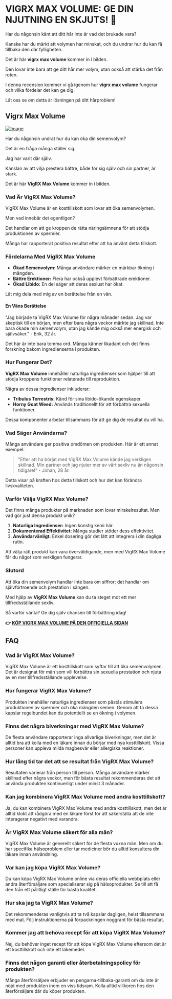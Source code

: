 # VIGRX MAX VOLUME: GE DIN NJUTNING EN SKJUTS! 🚀

Har du någonsin känt att ditt hår inte är vad det brukade vara? 

Kanske har du märkt att volymen har minskat, och du undrar hur du kan få tillbaka den där fylligheten. 

Det är här **vigrx max volume** kommer in i bilden. 

Den lovar inte bara att ge ditt hår mer volym, utan också att stärka det från roten. 

I denna recension kommer vi gå igenom hur **vigrx max volume** fungerar och vilka fördelar det kan ge dig. 

Låt oss se om detta är lösningen på ditt hårproblem!

## Vigrx Max Volume

[![Image](https://www2.sellhealth.com/566/vigrx_max_volume_2_1.jpg)](https://gchaffi.com/rtyg54dO)

Har du någonsin undrat hur du kan öka din semenvolym? 

Det är en fråga många ställer sig. 

Jag har varit där själv. 

Känslan av att vilja prestera bättre, både för sig själv och sin partner, är stark. 

Det är här **VigRX Max Volume** kommer in i bilden.

### Vad Är VigRX Max Volume?

VigRX Max Volume är en kosttillskott som lovar att öka semenvolymen. 

Men vad innebär det egentligen? 

Det handlar om att ge kroppen de rätta näringsämnena för att stödja produktionen av spermier. 

Många har rapporterat positiva resultat efter att ha använt detta tillskott.

### Fördelarna Med VigRX Max Volume

- **Ökad Semenvolym:** Många användare märker en märkbar ökning i mängden.
- **Bättre Erektioner:** Flera har också upplevt förbättrade erektioner.
- **Ökad Libido:** En del säger att deras sexlust har ökat.
  
Låt mig dela med mig av en berättelse från en vän.

#### En Väns Berättelse

"Jag började ta VigRX Max Volume för några månader sedan. Jag var skeptisk till en början, men efter bara några veckor märkte jag skillnad. Inte bara ökade min semenvolym, utan jag kände mig också mer energisk och självsäker." - Erik, 32 år.

Det här är inte bara tomma ord. Många känner likadant och det finns forskning bakom ingredienserna i produkten.

### Hur Fungerar Det?

**VigRX Max Volume** innehåller naturliga ingredienser som hjälper till att stödja kroppens funktioner relaterade till reproduktion.

Några av dessa ingredienser inkluderar:

- **Tribulus Terrestris:** Känd för sina libido-ökande egenskaper.
- **Horny Goat Weed:** Används traditionellt för att förbättra sexuella funktioner.
  
Dessa komponenter arbetar tillsammans för att ge dig de resultat du vill ha.

### Vad Säger Användarna?

Många användare ger positiva omdömen om produkten. Här är ett annat exempel:

> "Efter att ha börjat med VigRX Max Volume kände jag verkligen skillnad. Min partner och jag njuter mer av vårt sexliv nu än någonsin tidigare!" - Johan, 28 år.

Detta visar på kraften hos detta tillskott och hur det kan förändra livskvaliteten.

### Varför Välja VigRX Max Volume?

Det finns många produkter på marknaden som lovar mirakelresultat. Men vad gör just denna produkt unik?  

1. **Naturliga Ingredienser:** Ingen konstig kemi här.
2. **Dokumenterad Effektivitet:** Många studier stöder dess effektivitet.
3. **Användarvänligt:** Enkel dosering gör det lätt att integrera i din dagliga rutin.
  
Att välja rätt produkt kan vara överväldigande, men med VigRX Max Volume får du något som verkligen fungerar.

### Slutord

Att öka din semenvolym handlar inte bara om siffror; det handlar om självförtroende och prestation i sängen.

Med hjälp av **VigRX Max Volume** kan du ta steget mot ett mer tillfredsställande sexliv.

Så varför vänta? Ge dig själv chansen till förbättring idag!



**👉 [KÖP VIGRX MAX VOLUME PÅ DEN OFFICIELLA SIDAN](https://gchaffi.com/rtyg54dO)**

## FAQ

### Vad är VigRX Max Volume?
VigRX Max Volume är ett kosttillskott som syftar till att öka semenvolymen. Det är designat för män som vill förbättra sin sexuella prestation och njuta av en mer tillfredsställande upplevelse.

### Hur fungerar VigRX Max Volume?
Produkten innehåller naturliga ingredienser som påstås stimulera produktionen av spermier och öka mängden semen. Genom att ta dessa kapslar regelbundet kan du potentiellt se en ökning i volymen.

### Finns det några biverkningar med VigRX Max Volume?
De flesta användare rapporterar inga allvarliga biverkningar, men det är alltid bra att kolla med en läkare innan du börjar med nya kosttillskott. Vissa personer kan uppleva milda magbesvär eller allergiska reaktioner.

### Hur lång tid tar det att se resultat från VigRX Max Volume?
Resultaten varierar från person till person. Många användare märker skillnad efter några veckor, men för bästa resultat rekommenderas det att använda produkten kontinuerligt under minst 3 månader.

### Kan jag kombinera VigRX Max Volume med andra kosttillskott?
Ja, du kan kombinera VigRX Max Volume med andra kosttillskott, men det är alltid klokt att rådgöra med en läkare först för att säkerställa att de inte interagerar negativt med varandra.

### Är VigRX Max Volume säkert för alla män?
VigRX Max Volume är generellt säkert för de flesta vuxna män. Men om du har specifika hälsoproblem eller tar mediciner bör du alltid konsultera din läkare innan användning.

### Var kan jag köpa VigRX Max Volume?
Du kan köpa VigRX Max Volume online via deras officiella webbplats eller andra återförsäljare som specialiserar sig på hälsoprodukter. Se till att få den från ett pålitligt ställe för bästa kvalitet.

### Hur ska jag ta VigRX Max Volume?
Det rekommenderas vanligtvis att ta två kapslar dagligen, helst tillsammans med mat. Följ instruktionerna på förpackningen noggrant för bästa resultat.

### Kommer jag att behöva recept för att köpa VigRX Max Volume?
Nej, du behöver inget recept för att köpa VigRX Max Volume eftersom det är ett kosttillskott och inte ett läkemedel. 

### Finns det någon garanti eller återbetalningspolicy för produkten?
Många återförsäljare erbjuder en pengarna-tillbaka-garanti om du inte är nöjd med produkten inom en viss tidsram. Kolla alltid villkoren hos den återförsäljare där du köper produkten.